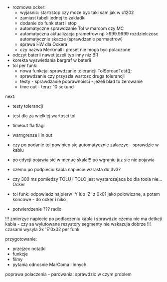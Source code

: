 - rozmowa ocker:
	- wyjasnic: start/stop czy moze byc taki sam jak w c1202
	- zamiast tabeli jednej to zakladki
	- dodanie do funk start i stop
	- automatyczne sprawdzanie Tol w marcom czy MC
	- automatyczna aktualizacja prametrow np >999.9999 rozdzielczosc automatycznie skacze (sprawdzanie parmaetrow)
	- sprawa HW dla Ockera
	- czy nazwa Merkmall i preset nie moga byc polaczone
- odczyt baterii nawet jezeli typ inny niz BR
- korekta wyswietlania bargraf w baterii
- tol per funk:
	- nowa funkcja: sprawdzanie tolerancji TolSpreadTest();
	- sprawdzanie czy przyszla wartosc  druga tolerancji
	- testy - sprawdzanie poprawnoisci - jezeli blad to zerowanie
	- time out - teraz 10 sekund


next:
- testy tolerancji
- test dla za wielkiej wartosci tol
- timeout fla flagi
- warngrenze i in out
- czy po podanie tol powinien sie automatycznie zalaczyc - sprawdzic w kablu

- po edycji pojawia sie w menue skala!!! po wgraniu juz sie nie pojawia
- czemu po podpieciu kabla napiecie wzrasta do 3v3?
- czy 300 ms pomiedzy TOLU i TOLO jest wystarczajaca bo dla toola nie... Ocker
- tol funk: odpowiedz najpierw 'Y lub 'Z' z 0x01 jako polowiczne, a potam koncowe - do ocker i niko
- potwierdzenie ??? radio


!!! zmierzyc napiecie po podlaczeniu kabla i sprawdzic czemu nie ma detkcji kabla - czy sa wylutowane rezystory
segmenty nie wskazuja dobrze
!!! czasami wysyla 2x 'E'0x02 per funk

przygotowanie:
- przejzec notatki
- funkcje
- filmy
- pytania odnosnie MarComa i innych


poprawa polaczenia - parowania: sprawdzic w czym problem
